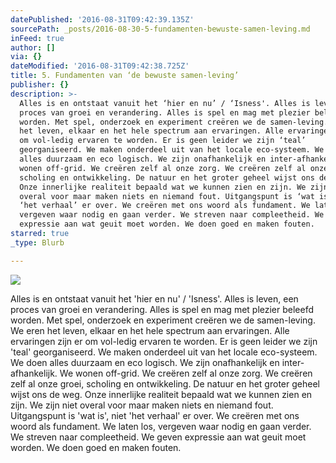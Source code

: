 ```yaml
---
datePublished: '2016-08-31T09:42:39.135Z'
sourcePath: _posts/2016-08-30-5-fundamenten-bewuste-samen-leving.md
inFeed: true
author: []
via: {}
dateModified: '2016-08-31T09:42:38.725Z'
title: 5. Fundamenten van ‘de bewuste samen-leving’
publisher: {}
description: >-
  Alles is en ontstaat vanuit het ‘hier en nu’ / ‘Isness'. Alles is leven, een
  proces van groei en verandering. Alles is spel en mag met plezier beleefd
  worden. Met spel, onderzoek en experiment creëren we de samen-leving. We eren
  het leven, elkaar en het hele spectrum aan ervaringen. Alle ervaringen zijn er
  om vol-ledig ervaren te worden. Er is geen leider we zijn ‘teal’
  georganiseerd. We maken onderdeel uit van het locale eco-systeem. We doen
  alles duurzaam en eco logisch. We zijn onafhankelijk en inter-afhankelijk. We
  wonen off-grid. We creëren zelf al onze zorg. We creëren zelf al onze groei,
  scholing en ontwikkeling. De natuur en het groter geheel wijst ons de weg.
  Onze innerlijke realiteit bepaald wat we kunnen zien en zijn. We zijn niet
  overal voor maar maken niets en niemand fout. Uitgangspunt is ‘wat is’, niet
  ‘het verhaal’ er over. We creëren met ons woord als fundament. We laten los,
  vergeven waar nodig en gaan verder. We streven naar compleetheid. We geven
  expressie aan wat geuit moet worden. We doen goed en maken fouten.
starred: true
_type: Blurb

---
```

![](https://the-grid-user-content.s3-us-west-2.amazonaws.com/367cf8bb-61ac-45eb-bf29-fdfe0778233e.jpg)

Alles is en ontstaat vanuit het 'hier en nu' / 'Isness'. Alles is leven, een proces van groei en verandering. Alles is spel en mag met plezier beleefd worden. Met spel, onderzoek en experiment creëren we de samen-leving. We eren het leven, elkaar en het hele spectrum aan ervaringen. Alle ervaringen zijn er om vol-ledig ervaren te worden. Er is geen leider we zijn 'teal' georganiseerd. We maken onderdeel uit van het locale eco-systeem. We doen alles duurzaam en eco logisch. We zijn onafhankelijk en inter-afhankelijk. We wonen off-grid. We creëren zelf al onze zorg. We creëren zelf al onze groei, scholing en ontwikkeling. De natuur en het groter geheel wijst ons de weg. Onze innerlijke realiteit bepaald wat we kunnen zien en zijn. We zijn niet overal voor maar maken niets en niemand fout. Uitgangspunt is 'wat is', niet 'het verhaal' er over. We creëren met ons woord als fundament. We laten los, vergeven waar nodig en gaan verder. We streven naar compleetheid. We geven expressie aan wat geuit moet worden. We doen goed en maken fouten.
